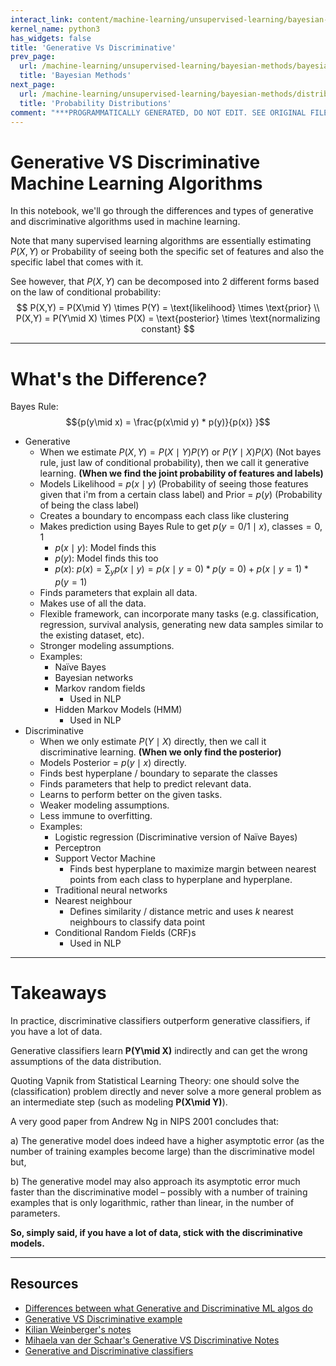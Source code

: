 ```yaml
---
interact_link: content/machine-learning/unsupervised-learning/bayesian-methods/generative-vs-discriminative.ipynb
kernel_name: python3
has_widgets: false
title: 'Generative Vs Discriminative'
prev_page:
  url: /machine-learning/unsupervised-learning/bayesian-methods/bayesian-methods
  title: 'Bayesian Methods'
next_page:
  url: /machine-learning/unsupervised-learning/bayesian-methods/distributions
  title: 'Probability Distributions'
comment: "***PROGRAMMATICALLY GENERATED, DO NOT EDIT. SEE ORIGINAL FILES IN /content***"
---
```



# Generative VS Discriminative Machine Learning Algorithms

In this notebook, we'll go through the differences and types of generative and discriminative algorithms used in machine learning.

Note that many supervised learning algorithms are essentially estimating $P(X,Y)$ or Probability of seeing both the specific set of features and also the specific label that comes with it.

See however, that $P(X,Y)$ can be decomposed into 2 different forms based on the law of conditional probability:
$$
P(X,Y) = P(X\mid Y) \times P(Y) = \text{likelihood} \times \text{prior} \\
P(X,Y) = P(Y\mid X) \times P(X) = \text{posterior} \times \text{normalizing constant}
$$



---
# What's the Difference?

Bayes Rule: $${p(y\mid x) = \frac{p(x\mid y) * p(y)}{p(x)} }$$

- Generative
    - When we estimate $P(X,Y)=P(X\mid Y)P(Y)$ or $P(Y\mid X)P(X)$ (Not bayes rule, just law of conditional probability), then we call it generative learning. **(When we find the joint probability of features and labels)**
    - Models Likelihood = ${p(x\mid y)}$ (Probability of seeing those features given that i'm from a certain class label) and Prior = ${p(y)}$ (Probability of being the class label)
    - Creates a boundary to encompass each class like clustering
    - Makes prediction using Bayes Rule to get ${p(y=0/1\mid x)}$, ${\text{classes}=0, 1}$
        - ${p(x\mid y)}$: Model finds this
        - ${p(y)}$: Model finds this too
        - ${p(x)}$: ${p(x)} = {\sum}_{y} {p(x\mid y)} = {p(x\mid y=0)*p(y=0)} + {p(x\mid y=1)*p(y=1)}$
    - Finds parameters that explain all data.
    - Makes use of all the data.
    - Flexible framework, can incorporate many tasks (e.g. classification, regression, survival analysis, generating new data samples similar to the existing dataset, etc).
    - Stronger modeling assumptions.
    - Examples:
        - Naïve Bayes
        - Bayesian networks
        - Markov random fields
            - Used in NLP
        - Hidden Markov Models (HMM)
            - Used in NLP
- Discriminative
    - When we only estimate $P(Y\mid X)$ directly, then we call it discriminative learning. **(When we only find the posterior)**
    - Models Posterior = ${p(y\mid x)}$ directly.
    - Finds best hyperplane / boundary to separate the classes
    - Finds parameters that help to predict relevant data.
    - Learns to perform better on the given tasks.
    - Weaker modeling assumptions.
    - Less immune to overfitting.
    - Examples:
        - Logistic regression (Discriminative version of Naïve Bayes)
        - Perceptron
        - Support Vector Machine
            - Finds best hyperplane to maximize margin between nearest points from each class to hyperplane and hyperplane.
        - Traditional neural networks
        - Nearest neighbour
            - Defines similarity / distance metric and uses ${k}$ nearest neighbours to classify data point
        - Conditional Random Fields (CRF)s
            - Used in NLP



---
# Takeaways

In practice, discriminative classifiers outperform generative classifiers, if you have a lot of data.

Generative classifiers learn **P(Y\mid X)** indirectly and can get the wrong assumptions of the data distribution. 

Quoting Vapnik from Statistical Learning Theory:
one should solve the (classification) problem directly and never solve a more general problem as an intermediate step (such as modeling **P(X\mid Y)**).

A very good paper from Andrew Ng in NIPS 2001 concludes that:

a) The generative model does indeed have a higher asymptotic error (as the number of training examples become large) than the discriminative model but,

b) The generative model may also approach its asymptotic error much faster than the discriminative model – possibly with a number of training examples that is only logarithmic, rather than linear, in the number of parameters.

**So, simply said, if you have a lot of data, stick with the discriminative models.**



---
## Resources
- [Differences between what Generative and Discriminative ML algos do](https://www.youtube.com/watch?v=z5UQyCESW64)
- [Generative VS Discriminative example](https://medium.com/@mlengineer/generative-and-discriminative-models-af5637a66a3)
- [Kilian Weinberger's notes](http://www.cs.cornell.edu/courses/cs4780/2018fa/lectures/lecturenote04.html)
- [Mihaela van der Schaar's Generative VS Discriminative Notes](http://www.stats.ox.ac.uk/~flaxman/HT17_lecture5.pdf)
- [Generative and Discriminative classifiers](http://www.chioka.in/explain-to-me-generative-classifiers-vs-discriminative-classifiers/)

